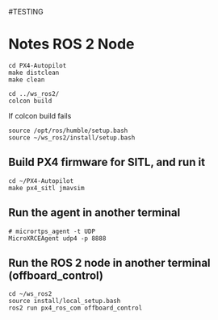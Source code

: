 
#TESTING

# Notes ROS 2 Node

```
cd PX4-Autopilot
make distclean
make clean
```

```
cd ../ws_ros2/
colcon build
```
If colcon build fails

```
source /opt/ros/humble/setup.bash
source ~/ws_ros2/install/setup.bash
```
## Build PX4 firmware for SITL, and run it
```
cd ~/PX4-Autopilot
make px4_sitl jmavsim
```
## Run the agent in another terminal
```
# micrortps_agent -t UDP
MicroXRCEAgent udp4 -p 8888
```
## Run the ROS 2 node in another terminal (offboard_control)
```
cd ~/ws_ros2
source install/local_setup.bash
ros2 run px4_ros_com offboard_control
```
